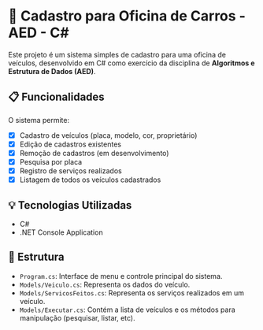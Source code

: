 # 🚗 Cadastro para Oficina de Carros - AED - C#

Este projeto é um sistema simples de cadastro para uma oficina de veículos, desenvolvido em C# como exercício da disciplina de **Algoritmos e Estrutura de Dados (AED)**.

## 📋 Funcionalidades

O sistema permite:

- [x] Cadastro de veículos (placa, modelo, cor, proprietário)
- [x] Edição de cadastros existentes
- [x] Remoção de cadastros (em desenvolvimento)
- [x] Pesquisa por placa
- [x] Registro de serviços realizados
- [x] Listagem de todos os veículos cadastrados

## 💡 Tecnologias Utilizadas

- C#
- .NET Console Application

## 📁 Estrutura

- `Program.cs`: Interface de menu e controle principal do sistema.
- `Models/Veiculo.cs`: Representa os dados do veículo.
- `Models/ServicosFeitos.cs`: Representa os serviços realizados em um veículo.
- `Models/Executar.cs`: Contém a lista de veículos e os métodos para manipulação (pesquisar, listar, etc).
